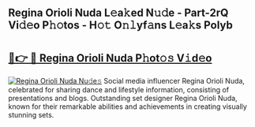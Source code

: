 ## Regina Orioli Nuda L𝚎a𝚔ed N𝚞𝚍e - Part-2rQ Vi𝚍𝚎o P𝚑𝚘tos - H𝚘𝚝 O𝚗𝚕yf𝚊ns L𝚎a𝚔s PoIyb

# <h2><a href="http://kf2cm4g.oniu.top/?m=Regina+Orioli+Nuda">🔗👉 🔴 Regina Orioli Nuda P𝚑ot𝚘𝚜 V𝚒d𝚎o</a></h2>

[![Regina Orioli Nuda Nu𝚍e𝚜](https://i.imgur.com/0qMVB7G.gif)](http://kf2cm4g.oniu.top/?m=Regina+Orioli+Nuda)
Social media influencer Regina Orioli Nuda, celebrated for sharing dance and lifestyle information, consisting of presentations and blogs. Outstanding set designer Regina Orioli Nuda, known for their remarkable abilities and achievements in creating visually stunning sets.  
